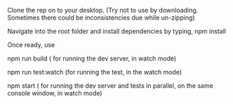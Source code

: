 Clone the rep on to your desktop. (Try not to use by downloading. Sometimes there could be inconsistencies due while un-zipping)

Navigate into the root folder and install dependencies by typing,
	npm install

Once ready, use

npm run build  ( for running the dev server, in watch mode)

npm run test:watch (for running the test, in the watch mode)

npm start ( for running the dev server and tests in parallel, on the same console window, in watch mode)
